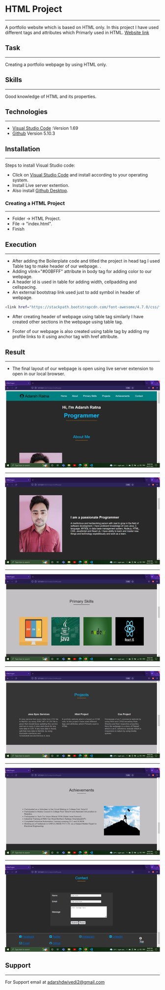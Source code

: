 
# HTML Project
***
A portfolio website which is based on HTML only. In this project I have used different tags and attributes which Primarly used in HTML.
[Website link](https://adarsh00712.github.io/Html-Project/)
## Task
***
Creating a portfolio webpage by using HTML only.
## Skills
***
 Good knowledge of HTML and its properties. 
## Technologies
***
* [Visual Studio Code](https://code.visualstudio.com/Download) :Version 1.69
* [Github](https://github.com/) Version 5.10.3 
## Installation
***
Steps to install Visual Studio code:

* Click on [Visual Studio Code](https://code.visualstudio.com/Download) and install according to your operating system.
* Install Live server extention.
* Also install [Github Desktop](https://desktop.github.com/).

### Creating a HTML Project
***
* Folder -> HTML Project.
* File -> "index.html".
* Finish
## Execution
***
* After adding the Boilerplate code and titled the project in head tag I used Table tag to make header of our webpage.  .
* Adding vlink="#00BFFF" attribute in body tag for adding color to our webpage.
* A header id is used in table for adding width, cellpadding and cellspacing.
* An external bootstrap link used just to add symbol in header of webpage.
 ```bash
<link href="https://stackpath.bootstrapcdn.com/font-awesome/4.7.0/css/font-awesome.min.css" rel="stylesheet">
 ```
* After creating header of webpage using table tag similarly I have created other sections in the webpage using table tag. 

* Footer of our webpage is also created using table tag by adding my profile links to it using anchor tag with href attribute.









## Result
***
* The final layout of our webpage is open using live server extension to open in our local browser.

![HTML Project](https://github.com/Adarsh00712/Html-Project/blob/master/Screenshots/1.png)

***
![HTML Project](https://github.com/Adarsh00712/Html-Project/blob/master/Screenshots/2.png)

***
![HTML Project](https://github.com/Adarsh00712/Html-Project/blob/master/Screenshots/3.png)
***
![HTML Project](https://github.com/Adarsh00712/Html-Project/blob/master/Screenshots/4.png)
***
![HTML Project](https://github.com/Adarsh00712/Html-Project/blob/master/Screenshots/5.png)
***
![HTML Project](https://github.com/Adarsh00712/Html-Project/blob/master/Screenshots/6.png)
## Support
***
For Support email at adarshdwivedi2@gmail.com
